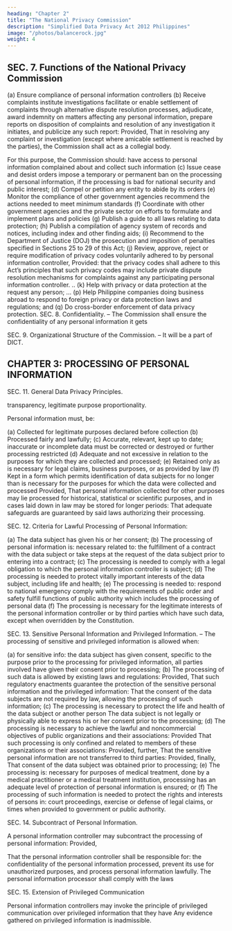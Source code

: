 ```yaml
---
heading: "Chapter 2"
title: "The National Privacy Commission"
description: "Simplified Data Privacy Act 2012 Philippines"
image: "/photos/balancerock.jpg"
weight: 4
---
```



## SEC. 7. Functions of the National Privacy Commission

(a) Ensure compliance of personal information controllers
(b) Receive complaints
institute investigations
facilitate or enable settlement of complaints through alternative dispute resolution processes,
adjudicate, award indemnity on matters affecting any personal information,
prepare reports on disposition of complaints and resolution of any investigation it initiates, and publicize any such report:
Provided, That in resolving any complaint or investigation (except where amicable settlement is reached by the parties), the Commission shall act as a collegial body.

For this purpose, the Commission should:
have access to personal information complained about and
collect such information
(c) Issue cease and desist orders
impose a temporary or permanent ban on the processing of personal information, if the processing is bad for national security and public interest;
(d) Compel or petition any entity to abide by its orders
(e) Monitor the compliance of other government agencies
recommend the actions needed to meet minimum standards
(f) Coordinate with other government agencies and the private sector on efforts to formulate and implement plans and policies
(g) Publish a guide to all laws relating to data protection;
(h) Publish a compilation of agency system of records and notices, including index and other finding aids;
(i) Recommend to the Department of Justice (DOJ) the prosecution and imposition of penalties specified in Sections 25 to 29 of this Act;
(j) Review, approve, reject or require modification of privacy codes voluntarily adhered to by personal information controller, Provided:
that the privacy codes shall adhere to this Act’s principles
that such privacy codes may include private dispute resolution mechanisms for complaints against any participating personal information controller.
..
(k) Help with privacy or data protection at the request any person;
…
(p) Help Philippine companies doing business abroad to respond to foreign privacy or data protection laws and regulations; and
(q) Do cross-border enforcement of data privacy protection.
SEC. 8. Confidentiality. – The Commission shall ensure the confidentiality of any personal information it gets

SEC. 9. Organizational Structure of the Commission. – It will be a part of DICT.



## CHAPTER 3: PROCESSING OF PERSONAL INFORMATION

SEC. 11. General Data Privacy Principles.

transparency,
legitimate purpose
proportionality.

Personal information must, be:

(a) Collected for legitimate purposes declared before collection
(b) Processed fairly and lawfully;
(c) Accurate, relevant, kept up to date;
inaccurate or incomplete data must be corrected or destroyed or further processing restricted
(d) Adequate and not excessive in relation to the purposes for which they are collected and processed;
(e) Retained only as is necessary for legal claims, business purposes, or as provided by law
(f) Kept in a form which permits identification of data subjects for no longer than is necessary for the purposes for which the data were collected and processed Provided,
That personal information collected for other purposes may lie processed for historical, statistical or scientific purposes, and in cases laid down in law may be stored for longer periods:
That adequate safeguards are guaranteed by said laws authorizing their processing.

SEC. 12. Criteria for Lawful Processing of Personal Information:

(a) The data subject has given his or her consent;
(b) The processing of personal information is:
necessary
related to:
the fulfillment of a contract with the data subject or
take steps at the request of the data subject prior to entering into a contract;
(c) The processing is needed to comply with a legal obligation to which the personal information controller is subject;
(d) The processing is needed to protect vitally important interests of the data subject, including life and health;
(e) The processing is needed to:
respond to national emergency
comply with the requirements of public order and safety
fulfill functions of public authority which includes the processing of personal data
(f) The processing is necessary for the legitimate interests of the personal information controller or by third parties which have such data, except when overridden by the Constitution.
 

SEC. 13. Sensitive Personal Information and Privileged Information. – The processing of sensitive and privileged information is allowed when:

(a) for sensitive info: the data subject has given consent, specific to the purpose prior to the processing
for privileged information, all parties involved have given their consent prior to processing;
(b) The processing of such data is allowed by existing laws and regulations: Provided,
That such regulatory enactments guarantee the protection of the sensitive personal information and the privileged information:
That the consent of the data subjects are not required by law, allowing the processing of such information;
(c) The processing is necessary to protect the life and health of the data subject or another person
The data subject is not legally or physically able to express his or her consent prior to the processing;
(d) The processing is necessary to achieve the lawful and noncommercial objectives of public organizations and their associations:
Provided That such processing is only confined and related to members of these organizations or their associations:
Provided, further, That the sensitive personal information are not transferred to third parties:
Provided, finally, That consent of the data subject was obtained prior to processing;
(e) The processing is:
necessary for purposes of medical treatment,
done by a medical practitioner or a medical treatment institution,
processing has an adequate level of protection of personal information is ensured; or
(f) The processing of such information is needed to protect the rights and interests of persons in:
court proceedings,
exercise or defense of legal claims, or
times when provided to government or public authority.
 

SEC. 14. Subcontract of Personal Information. 

A personal information controller may subcontract the processing of personal information: Provided,

That the personal information controller shall be responsible for:
the confidentiality of the personal information processed,
prevent its use for unauthorized purposes, and
process personal information lawfully.
The personal information processor shall comply with the laws
 

SEC. 15. Extension of Privileged Communication

Personal information controllers may invoke the principle of privileged communication over privileged information that they have
Any evidence gathered on privileged information is inadmissible.

